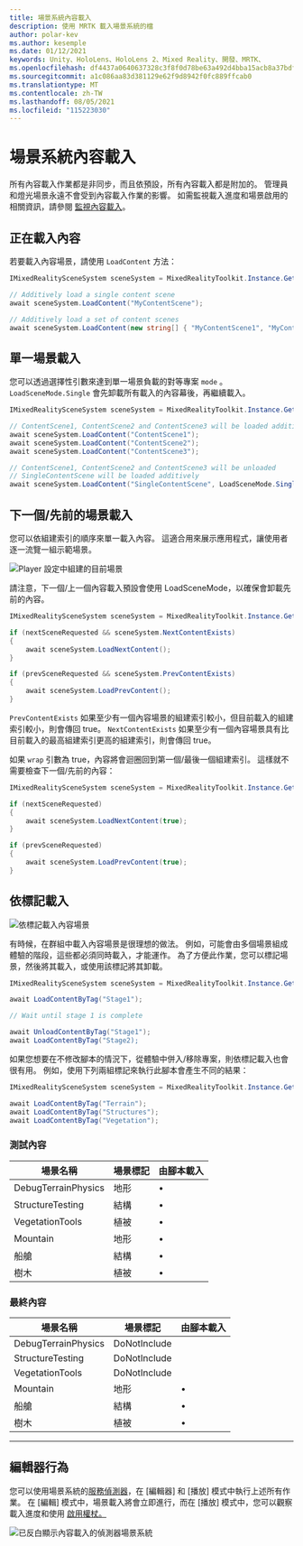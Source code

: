 ```yaml
---
title: 場景系統內容載入
description: 使用 MRTK 載入場景系統的檔
author: polar-kev
ms.author: kesemple
ms.date: 01/12/2021
keywords: Unity、HoloLens、HoloLens 2、Mixed Reality、開發、MRTK、
ms.openlocfilehash: df4437a0640637328c3f8f0d78be63a492d4bba15acb8a37bdf2dd3c32d89a59
ms.sourcegitcommit: a1c086aa83d381129e62f9d8942f0fc889ffcab0
ms.translationtype: MT
ms.contentlocale: zh-TW
ms.lasthandoff: 08/05/2021
ms.locfileid: "115223030"
---
```

# <a name="scene-system-content-loading"></a>場景系統內容載入

所有內容載入作業都是非同步，而且依預設，所有內容載入都是附加的。 管理員和燈光場景永遠不會受到內容載入作業的影響。 如需監視載入進度和場景啟用的相關資訊，請參閱 [監視內容載入](scene-system-load-progress.md)。

## <a name="loading-content"></a>正在載入內容

若要載入內容場景，請使用 `LoadContent` 方法：

```c#
IMixedRealitySceneSystem sceneSystem = MixedRealityToolkit.Instance.GetService<IMixedRealitySceneSystem>();

// Additively load a single content scene
await sceneSystem.LoadContent("MyContentScene");

// Additively load a set of content scenes
await sceneSystem.LoadContent(new string[] { "MyContentScene1", "MyContentScene2", "MyContentScene3" });
```

## <a name="single-scene-loading"></a>單一場景載入

您可以透過選擇性引數來達到單一場景負載的對等專案 `mode` 。 `LoadSceneMode.Single` 會先卸載所有載入的內容幕後，再繼續載入。

```c#
IMixedRealitySceneSystem sceneSystem = MixedRealityToolkit.Instance.GetService<IMixedRealitySceneSystem>();

// ContentScene1, ContentScene2 and ContentScene3 will be loaded additively
await sceneSystem.LoadContent("ContentScene1");
await sceneSystem.LoadContent("ContentScene2");
await sceneSystem.LoadContent("ContentScene3");

// ContentScene1, ContentScene2 and ContentScene3 will be unloaded
// SingleContentScene will be loaded additively
await sceneSystem.LoadContent("SingleContentScene", LoadSceneMode.Single);
```

## <a name="next--previous-scene-loading"></a>下一個/先前的場景載入

您可以依組建索引的順序來單一載入內容。 這適合用來展示應用程式，讓使用者逐一流覽一組示範場景。

![Player 設定中組建的目前場景](../images/scene-system/MRTK_SceneSystemBuildSettings.png)

請注意，下一個/上一個內容載入預設會使用 LoadSceneMode，以確保會卸載先前的內容。

```c#
IMixedRealitySceneSystem sceneSystem = MixedRealityToolkit.Instance.GetService<IMixedRealitySceneSystem>();

if (nextSceneRequested && sceneSystem.NextContentExists)
{
    await sceneSystem.LoadNextContent();
}

if (prevSceneRequested && sceneSystem.PrevContentExists)
{
    await sceneSystem.LoadPrevContent();
}
```

`PrevContentExists` 如果至少有一個內容場景的組建索引較小，但目前載入的組建索引較小，則會傳回 true。 `NextContentExists` 如果至少有一個內容場景具有比目前載入的最高組建索引更高的組建索引，則會傳回 true。

如果 `wrap` 引數為 true，內容將會迴圈回到第一個/最後一個組建索引。 這樣就不需要檢查下一個/先前的內容：

```c#
IMixedRealitySceneSystem sceneSystem = MixedRealityToolkit.Instance.GetService<IMixedRealitySceneSystem>();

if (nextSceneRequested)
{
    await sceneSystem.LoadNextContent(true);
}

if (prevSceneRequested)
{
    await sceneSystem.LoadPrevContent(true);
}
```

## <a name="loading-by-tag"></a>依標記載入

![依標記載入內容場景](../images/scene-system/MRTK_SceneSystemLoadingByTag.png)

有時候，在群組中載入內容場景是很理想的做法。 例如，可能會由多個場景組成體驗的階段，這些都必須同時載入，才能運作。 為了方便此作業，您可以標記場景，然後將其載入，或使用該標記將其卸載。

```c#
IMixedRealitySceneSystem sceneSystem = MixedRealityToolkit.Instance.GetService<IMixedRealitySceneSystem>();

await LoadContentByTag("Stage1");

// Wait until stage 1 is complete

await UnloadContentByTag("Stage1");
await LoadContentByTag("Stage2);
```

如果您想要在不修改腳本的情況下，從體驗中併入/移除專案，則依標記載入也會很有用。 例如，使用下列兩組標記來執行此腳本會產生不同的結果：

```c#
IMixedRealitySceneSystem sceneSystem = MixedRealityToolkit.Instance.GetService<IMixedRealitySceneSystem>();

await LoadContentByTag("Terrain");
await LoadContentByTag("Structures");
await LoadContentByTag("Vegetation");
```

### <a name="testing-content"></a>測試內容

場景名稱 | 場景標記 | 由腳本載入
---|---|---
DebugTerrainPhysics | 地形 | •
StructureTesting | 結構 | •
VegetationTools | 植被 | •
Mountain | 地形 | •
船艙 | 結構 | •
樹木 | 植被 | •

### <a name="final-content"></a>最終內容

場景名稱 | 場景標記 | 由腳本載入
---|---|---
DebugTerrainPhysics | DoNotInclude |
StructureTesting | DoNotInclude |
VegetationTools | DoNotInclude |
Mountain | 地形 | •
船艙 | 結構 | •
樹木 | 植被 | •

---

## <a name="editor-behavior"></a>編輯器行為

您可以使用場景系統的[服務偵測器](../../configuration/mixed-reality-configuration-guide.md#editor-utilities)，在 [編輯器] 和 [播放] 模式中執行上述所有作業。 在 [編輯] 模式中，場景載入將會立即進行，而在 [播放] 模式中，您可以觀察載入進度和使用 [啟用權杖。](scene-system-load-progress.md)

![已反白顯示內容載入的偵測器場景系統](../images/scene-system/MRTK_SceneSystemServiceInspector.PNG)
